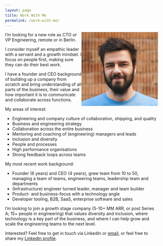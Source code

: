 ```yaml
---
layout: page
title: Work With Me
permalink: /work-with-me/
---
```

<img src="/images/mathias_meyer_square.jpg" style="float:right; height: auto; width: 50%;"/>

I’m looking for a new role as CTO or VP Engineering, remote or in Berlin.

I consider myself an empathic leader with a servant and a growth mindset. I focus on people first, making sure they can do their best work.

I have a founder and CEO background of building up a company from scratch and bring understanding of all parts of the business, their value and how important it is to communicate and collaborate across functions.

My areas of interest:

* Engineering and company culture of collaboration, shipping, and quality
* Business and engineering strategy
* Collaboration across the entire business
* Mentoring and coaching of (engineering) managers and leads
* Inclusion and diversity
* People and processes
* High performance organisations
* Strong feedback loops across teams

My most recent work background:

* Founder (6 years) and CEO (4 years), grew team from 10 to 50, managing a team of teams, engineering teams, leadership team and departments
* (Infrastructure) engineer turned leader, manager and team builder
* Product- and business-focus with a technology angle
* Developer tooling, B2B, SaaS, enterprise software and sales

I’m looking to join a growth stage company (5-10+ MM ARR, or post Series A; 15+ people in engineering) that values diversity and inclusion, where technology is a key part of the business, and where I can help grow and scale the engineering teams to the next level.

Interested? Feel free to get in touch via LinkedIn or [email](mailto:mathias@paperplanes.de), or feel free to share my [LinkedIn profile](https://www.linkedin.com/in/mathias-meyer-50a753aa/).
